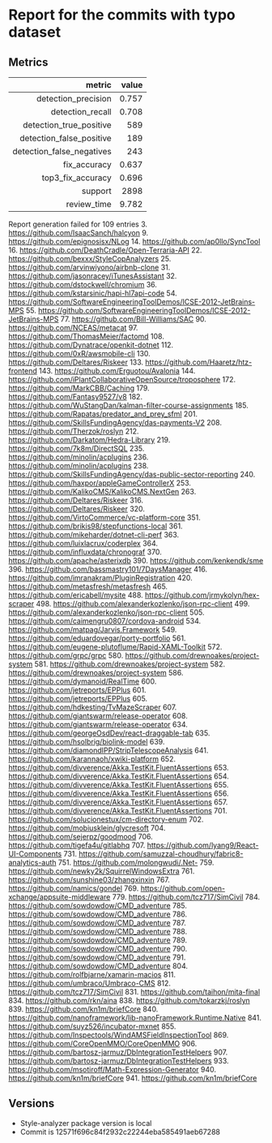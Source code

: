 # Report for the commits with typo dataset

## Metrics

|                    metric |    value |
|--------------------------:|---------:|
|       detection_precision |    0.757 |
|          detection_recall |    0.708 |
|   detection_true_positive |  589     |
|  detection_false_positive |  189     |
| detection_false_negatives |  243     |
|              fix_accuracy |    0.637 |
|         top3_fix_accuracy |    0.696 |
|                   support | 2898     |
|               review_time |    9.782 |

Report generation failed for 109 entries
3. https://github.com/IsaacSanch/halcyon
9. https://github.com/epignosisx/NLog
14. https://github.com/ap0llo/SyncTool
16. https://github.com/DeathCradle/Open-Terraria-API
22. https://github.com/bexxx/StyleCopAnalyzers
25. https://github.com/arvinwiyono/airbnb-clone
31. https://github.com/jasonracey/iTunesAssistant
32. https://github.com/dstockwell/chromium
36. https://github.com/kstarsinic/hapi-hl7api-code
54. https://github.com/SoftwareEngineeringToolDemos/ICSE-2012-JetBrains-MPS
55. https://github.com/SoftwareEngineeringToolDemos/ICSE-2012-JetBrains-MPS
77. https://github.com/Bill-Williams/SAC
90. https://github.com/NCEAS/metacat
97. https://github.com/ThomasMeier/factomd
108. https://github.com/Dynatrace/openkit-dotnet
112. https://github.com/0xR/awsmobile-cli
130. https://github.com/Deltares/Riskeer
133. https://github.com/Haaretz/htz-frontend
143. https://github.com/Erguotou/Avalonia
144. https://github.com/iPlantCollaborativeOpenSource/troposphere
172. https://github.com/MarkCBB/Caching
179. https://github.com/Fantasy9527/v8
182. https://github.com/WuStangDan/kalman-filter-course-assignments
185. https://github.com/Rapatas/predator_and_prey_sfml
201. https://github.com/SkillsFundingAgency/das-payments-V2
208. https://github.com/Therzok/roslyn
212. https://github.com/Darkatom/Hedra-Library
219. https://github.com/7k8m/DirectSQL
235. https://github.com/minolin/acplugins
236. https://github.com/minolin/acplugins
238. https://github.com/SkillsFundingAgency/das-public-sector-reporting
240. https://github.com/haxpor/appleGameControllerX
253. https://github.com/KalikoCMS/KalikoCMS.NextGen
263. https://github.com/Deltares/Riskeer
316. https://github.com/Deltares/Riskeer
320. https://github.com/VirtoCommerce/vc-platform-core
351. https://github.com/brikis98/stepfunctions-local
361. https://github.com/mikeharder/dotnet-cli-perf
363. https://github.com/luixlacrux/coderplex
364. https://github.com/influxdata/chronograf
370. https://github.com/apache/asterixdb
390. https://github.com/kenkendk/sme
396. https://github.com/bassmastry101/7DaysManager
416. https://github.com/imranakram/PluginRegistration
420. https://github.com/metasfresh/metasfresh
465. https://github.com/ericabell/mysite
488. https://github.com/jrmykolyn/hex-scraper
498. https://github.com/alexanderkozlenko/json-rpc-client
499. https://github.com/alexanderkozlenko/json-rpc-client
505. https://github.com/caimengru0807/cordova-android
534. https://github.com/matpag/Jarvis.Framework
549. https://github.com/eduardovegar/porty-portfolio
561. https://github.com/eugene-plutoflume/Rapid-XAML-Toolkit
572. https://github.com/grpc/grpc
580. https://github.com/drewnoakes/project-system
581. https://github.com/drewnoakes/project-system
582. https://github.com/drewnoakes/project-system
586. https://github.com/dymanoid/RealTime
600. https://github.com/jetreports/EPPlus
601. https://github.com/jetreports/EPPlus
605. https://github.com/hdkesting/TvMazeScraper
607. https://github.com/giantswarm/release-operator
608. https://github.com/giantswarm/release-operator
634. https://github.com/georgeOsdDev/react-draggable-tab
635. https://github.com/hsolbrig/biolink-model
639. https://github.com/diamondIPP/StripTelescopeAnalysis
641. https://github.com/karannaoh/xwiki-platform
652. https://github.com/divverence/Akka.TestKit.FluentAssertions
653. https://github.com/divverence/Akka.TestKit.FluentAssertions
654. https://github.com/divverence/Akka.TestKit.FluentAssertions
655. https://github.com/divverence/Akka.TestKit.FluentAssertions
656. https://github.com/divverence/Akka.TestKit.FluentAssertions
657. https://github.com/divverence/Akka.TestKit.FluentAssertions
701. https://github.com/solucionestux/cm-directory-enum
702. https://github.com/mobiusklein/glycresoft
704. https://github.com/sejerpz/goodmood
706. https://github.com/tigefa4u/gitlabhq
707. https://github.com/lyang9/React-UI-Components
731. https://github.com/samuzzal-choudhury/fabric8-analytics-auth
751. https://github.com/molongwudi/.Net-
759. https://github.com/newky2k/SquirrelWindowsExtra
761. https://github.com/sunshine03/zhangxinxin
767. https://github.com/namics/gondel
769. https://github.com/open-xchange/appsuite-middleware
779. https://github.com/tcz717/SimCivil
784. https://github.com/sowdowdow/CMD_adventure
785. https://github.com/sowdowdow/CMD_adventure
786. https://github.com/sowdowdow/CMD_adventure
787. https://github.com/sowdowdow/CMD_adventure
788. https://github.com/sowdowdow/CMD_adventure
789. https://github.com/sowdowdow/CMD_adventure
790. https://github.com/sowdowdow/CMD_adventure
791. https://github.com/sowdowdow/CMD_adventure
804. https://github.com/rolfbjarne/xamarin-macios
811. https://github.com/umbraco/Umbraco-CMS
812. https://github.com/tcz717/SimCivil
831. https://github.com/taihon/mita-final
834. https://github.com/rkn/aina
838. https://github.com/tokarzkj/roslyn
839. https://github.com/kn1m/briefCore
840. https://github.com/nanoframework/lib-nanoFramework.Runtime.Native
841. https://github.com/suyz526/incubator-mxnet
855. https://github.com/Inspectools/WindAMSFieldInspectionTool
869. https://github.com/CoreOpenMMO/CoreOpenMMO
906. https://github.com/bartosz-jarmuz/DbIntegrationTestHelpers
907. https://github.com/bartosz-jarmuz/DbIntegrationTestHelpers
933. https://github.com/msotiroff/Math-Expression-Generator
940. https://github.com/kn1m/briefCore
941. https://github.com/kn1m/briefCore

## Versions

* Style-analyzer package version is local
* Commit is 12571f696c84f2932c22244eba585491aeb67288
